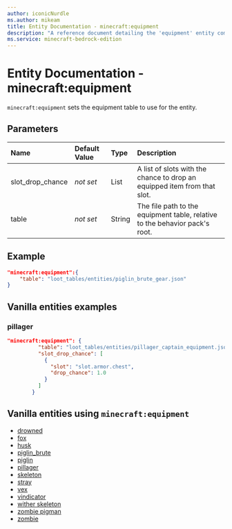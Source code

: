 ```yaml
---
author: iconicNurdle
ms.author: mikeam
title: Entity Documentation - minecraft:equipment
description: "A reference document detailing the 'equipment' entity component"
ms.service: minecraft-bedrock-edition
---
```


# Entity Documentation -  minecraft:equipment

`minecraft:equipment` sets the equipment table to use for the entity.

## Parameters

|Name |Default Value  |Type  |Description  |
|:----------|:----------|:----------|:----------|
|slot_drop_chance|*not set* | List|  A list of slots with the chance to drop an equipped item from that slot. |
|table|*not set* | String|  The file path to the equipment table, relative to the behavior pack's root. |

## Example

```json
"minecraft:equipment":{
    "table": "loot_tables/entities/piglin_brute_gear.json"
}
```

## Vanilla entities examples

### pillager

```json
"minecraft:equipment": {
          "table": "loot_tables/entities/pillager_captain_equipment.json",
          "slot_drop_chance": [
            {
              "slot": "slot.armor.chest",
              "drop_chance": 1.0
            }
          ]
        }
```

## Vanilla entities using `minecraft:equipment`

- [drowned](../../../../Source/VanillaBehaviorPack_Snippets/entities/drowned.md)
- [fox](../../../../Source/VanillaBehaviorPack_Snippets/entities/fox.md)
- [husk](../../../../Source/VanillaBehaviorPack_Snippets/entities/husk.md)
- [piglin_brute](../../../../Source/VanillaBehaviorPack_Snippets/entities/piglin_brute.md)
- [piglin](../../../../Source/VanillaBehaviorPack_Snippets/entities/piglin.md)
- [pillager](../../../../Source/VanillaBehaviorPack_Snippets/entities/pillager.md)
- [skeleton](../../../../Source/VanillaBehaviorPack_Snippets/entities/skeleton.md)
- [stray](../../../../Source/VanillaBehaviorPack_Snippets/entities/stray.md)
- [vex](../../../../Source/VanillaBehaviorPack_Snippets/entities/vex.md)
- [vindicator](../../../../Source/VanillaBehaviorPack_Snippets/entities/vindicator.md)
- [wither skeleton](../../../../Source/VanillaBehaviorPack_Snippets/entities/wither_skeleton.md)
- [zombie pigman](../../../../Source/VanillaBehaviorPack_Snippets/entities/zombie_pigman.md)
- [zombie](../../../../Source/VanillaBehaviorPack_Snippets/entities/zombie.md)
